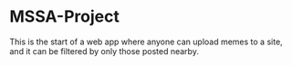 # MSSA-Project

This is the start of a web app where anyone can upload memes to a site, and it can be filtered by only those posted nearby.
